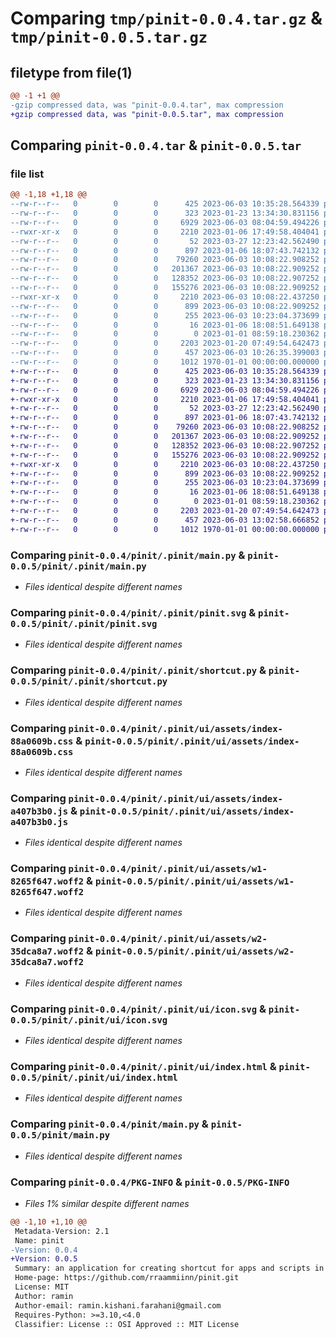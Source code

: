 # Comparing `tmp/pinit-0.0.4.tar.gz` & `tmp/pinit-0.0.5.tar.gz`

## filetype from file(1)

```diff
@@ -1 +1 @@
-gzip compressed data, was "pinit-0.0.4.tar", max compression
+gzip compressed data, was "pinit-0.0.5.tar", max compression
```

## Comparing `pinit-0.0.4.tar` & `pinit-0.0.5.tar`

### file list

```diff
@@ -1,18 +1,18 @@
--rw-r--r--   0        0        0      425 2023-06-03 10:35:28.564339 pinit-0.0.4/README.md
--rw-r--r--   0        0        0      323 2023-01-23 13:34:30.831156 pinit-0.0.4/pinit/.pinit/install.py
--rw-r--r--   0        0        0     6929 2023-06-03 08:04:59.494226 pinit-0.0.4/pinit/.pinit/main.py
--rwxr-xr-x   0        0        0     2210 2023-01-06 17:49:58.404041 pinit-0.0.4/pinit/.pinit/pinit.svg
--rw-r--r--   0        0        0       52 2023-03-27 12:23:42.562490 pinit-0.0.4/pinit/.pinit/requirements.txt
--rw-r--r--   0        0        0      897 2023-01-06 18:07:43.742132 pinit-0.0.4/pinit/.pinit/shortcut.py
--rw-r--r--   0        0        0    79260 2023-06-03 10:08:22.908252 pinit-0.0.4/pinit/.pinit/ui/assets/index-88a0609b.css
--rw-r--r--   0        0        0   201367 2023-06-03 10:08:22.909252 pinit-0.0.4/pinit/.pinit/ui/assets/index-a407b3b0.js
--rw-r--r--   0        0        0   128352 2023-06-03 10:08:22.907252 pinit-0.0.4/pinit/.pinit/ui/assets/w1-8265f647.woff2
--rw-r--r--   0        0        0   155276 2023-06-03 10:08:22.909252 pinit-0.0.4/pinit/.pinit/ui/assets/w2-35dca8a7.woff2
--rwxr-xr-x   0        0        0     2210 2023-06-03 10:08:22.437250 pinit-0.0.4/pinit/.pinit/ui/icon.svg
--rw-r--r--   0        0        0      899 2023-06-03 10:08:22.909252 pinit-0.0.4/pinit/.pinit/ui/index.html
--rw-r--r--   0        0        0      255 2023-06-03 10:23:04.373699 pinit-0.0.4/pinit/.pinit/uninstall.py
--rw-r--r--   0        0        0       16 2023-01-06 18:08:51.649138 pinit-0.0.4/pinit/.pinit/upgrade.py
--rw-r--r--   0        0        0        0 2023-01-01 08:59:18.230362 pinit-0.0.4/pinit/__init__.py
--rw-r--r--   0        0        0     2203 2023-01-20 07:49:54.642473 pinit-0.0.4/pinit/main.py
--rw-r--r--   0        0        0      457 2023-06-03 10:26:35.399003 pinit-0.0.4/pyproject.toml
--rw-r--r--   0        0        0     1012 1970-01-01 00:00:00.000000 pinit-0.0.4/PKG-INFO
+-rw-r--r--   0        0        0      425 2023-06-03 10:35:28.564339 pinit-0.0.5/README.md
+-rw-r--r--   0        0        0      323 2023-01-23 13:34:30.831156 pinit-0.0.5/pinit/.pinit/install.py
+-rw-r--r--   0        0        0     6929 2023-06-03 08:04:59.494226 pinit-0.0.5/pinit/.pinit/main.py
+-rwxr-xr-x   0        0        0     2210 2023-01-06 17:49:58.404041 pinit-0.0.5/pinit/.pinit/pinit.svg
+-rw-r--r--   0        0        0       52 2023-03-27 12:23:42.562490 pinit-0.0.5/pinit/.pinit/requirements.txt
+-rw-r--r--   0        0        0      897 2023-01-06 18:07:43.742132 pinit-0.0.5/pinit/.pinit/shortcut.py
+-rw-r--r--   0        0        0    79260 2023-06-03 10:08:22.908252 pinit-0.0.5/pinit/.pinit/ui/assets/index-88a0609b.css
+-rw-r--r--   0        0        0   201367 2023-06-03 10:08:22.909252 pinit-0.0.5/pinit/.pinit/ui/assets/index-a407b3b0.js
+-rw-r--r--   0        0        0   128352 2023-06-03 10:08:22.907252 pinit-0.0.5/pinit/.pinit/ui/assets/w1-8265f647.woff2
+-rw-r--r--   0        0        0   155276 2023-06-03 10:08:22.909252 pinit-0.0.5/pinit/.pinit/ui/assets/w2-35dca8a7.woff2
+-rwxr-xr-x   0        0        0     2210 2023-06-03 10:08:22.437250 pinit-0.0.5/pinit/.pinit/ui/icon.svg
+-rw-r--r--   0        0        0      899 2023-06-03 10:08:22.909252 pinit-0.0.5/pinit/.pinit/ui/index.html
+-rw-r--r--   0        0        0      255 2023-06-03 10:23:04.373699 pinit-0.0.5/pinit/.pinit/uninstall.py
+-rw-r--r--   0        0        0       16 2023-01-06 18:08:51.649138 pinit-0.0.5/pinit/.pinit/upgrade.py
+-rw-r--r--   0        0        0        0 2023-01-01 08:59:18.230362 pinit-0.0.5/pinit/__init__.py
+-rw-r--r--   0        0        0     2203 2023-01-20 07:49:54.642473 pinit-0.0.5/pinit/main.py
+-rw-r--r--   0        0        0      457 2023-06-03 13:02:58.666852 pinit-0.0.5/pyproject.toml
+-rw-r--r--   0        0        0     1012 1970-01-01 00:00:00.000000 pinit-0.0.5/PKG-INFO
```

### Comparing `pinit-0.0.4/pinit/.pinit/main.py` & `pinit-0.0.5/pinit/.pinit/main.py`

 * *Files identical despite different names*

### Comparing `pinit-0.0.4/pinit/.pinit/pinit.svg` & `pinit-0.0.5/pinit/.pinit/pinit.svg`

 * *Files identical despite different names*

### Comparing `pinit-0.0.4/pinit/.pinit/shortcut.py` & `pinit-0.0.5/pinit/.pinit/shortcut.py`

 * *Files identical despite different names*

### Comparing `pinit-0.0.4/pinit/.pinit/ui/assets/index-88a0609b.css` & `pinit-0.0.5/pinit/.pinit/ui/assets/index-88a0609b.css`

 * *Files identical despite different names*

### Comparing `pinit-0.0.4/pinit/.pinit/ui/assets/index-a407b3b0.js` & `pinit-0.0.5/pinit/.pinit/ui/assets/index-a407b3b0.js`

 * *Files identical despite different names*

### Comparing `pinit-0.0.4/pinit/.pinit/ui/assets/w1-8265f647.woff2` & `pinit-0.0.5/pinit/.pinit/ui/assets/w1-8265f647.woff2`

 * *Files identical despite different names*

### Comparing `pinit-0.0.4/pinit/.pinit/ui/assets/w2-35dca8a7.woff2` & `pinit-0.0.5/pinit/.pinit/ui/assets/w2-35dca8a7.woff2`

 * *Files identical despite different names*

### Comparing `pinit-0.0.4/pinit/.pinit/ui/icon.svg` & `pinit-0.0.5/pinit/.pinit/ui/icon.svg`

 * *Files identical despite different names*

### Comparing `pinit-0.0.4/pinit/.pinit/ui/index.html` & `pinit-0.0.5/pinit/.pinit/ui/index.html`

 * *Files identical despite different names*

### Comparing `pinit-0.0.4/pinit/main.py` & `pinit-0.0.5/pinit/main.py`

 * *Files identical despite different names*

### Comparing `pinit-0.0.4/PKG-INFO` & `pinit-0.0.5/PKG-INFO`

 * *Files 1% similar despite different names*

```diff
@@ -1,10 +1,10 @@
 Metadata-Version: 2.1
 Name: pinit
-Version: 0.0.4
+Version: 0.0.5
 Summary: an application for creating shortcut for apps and scripts in linux
 Home-page: https://github.com/rraammiinn/pinit.git
 License: MIT
 Author: ramin
 Author-email: ramin.kishani.farahani@gmail.com
 Requires-Python: >=3.10,<4.0
 Classifier: License :: OSI Approved :: MIT License
```


